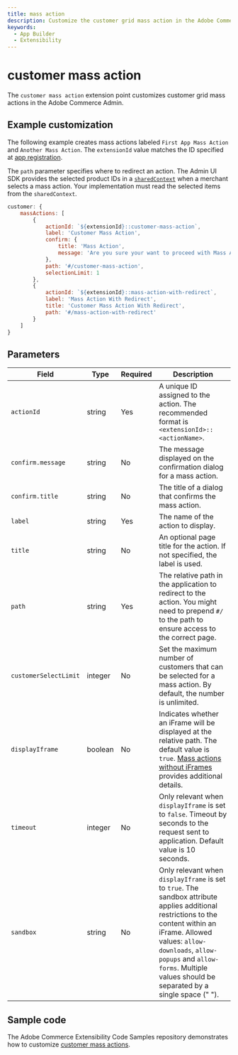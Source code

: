 ```yaml
---
title: mass action
description: Customize the customer grid mass action in the Adobe Commerce Admin.
keywords:
  - App Builder
  - Extensibility
---
```


# customer mass action

The `customer mass action` extension point customizes customer grid mass actions in the Adobe Commerce Admin.

## Example customization​

The following example creates mass actions labeled `First App Mass Action` and `Another Mass Action`. The `extensionId` value matches the ID specified at [app registration](../../app-registration.md).

The `path` parameter specifies where to redirect an action. The Admin UI SDK provides the selected product IDs in a [`sharedContext`](../../extension-points/index.md#shared-contexts) when a merchant selects a mass action. Your implementation must read the selected items from the `sharedContext`.

```javascript
customer: {
    massActions: [
        {
            actionId: `${extensionId}::customer-mass-action`,
            label: 'Customer Mass Action',
            confirm: {
                title: 'Mass Action',
                message: 'Are you sure your want to proceed with Mass Action on selected customers?'
            },
            path: '#/customer-mass-action',
            selectionLimit: 1
        },
        {
            actionId: `${extensionId}::mass-action-with-redirect`,
            label: 'Mass Action With Redirect',
            title: 'Customer Mass Action With Redirect',
            path: '#/mass-action-with-redirect'
        }
    ]
}
```

## Parameters

| Field | Type | Required | Description |
| --- | --- | --- | --- |
| `actionId` | string | Yes | A unique ID assigned to the action. The recommended format is `<extensionId>::<actionName>`. |
| `confirm.message` | string | No | The message displayed on the confirmation dialog for a mass action. |
| `confirm.title` | string | No | The title of a dialog that confirms the mass action. |
| `label` | string | Yes | The name of the action to display. |
| `title` | string | No | An optional page title for the action. If not specified, the label is used.
| `path` | string | Yes | The relative path in the application to redirect to the action. You might need to prepend `#/` to the path to ensure access to the correct page. |
| `customerSelectLimit` | integer | No | Set the maximum number of customers that can be selected for a mass action. By default, the number is unlimited. |
| `displayIframe` | boolean | No | Indicates whether an iFrame will be displayed at the relative path. The default value is `true`. [Mass actions without iFrames](../../api.md#mass-actions-without-iframes) provides additional details. |
| `timeout` | integer | No | Only relevant when `displayIframe` is set to `false`. Timeout by seconds to the request sent to application. Default value is 10 seconds. |
| `sandbox` | string | No | Only relevant when `displayIframe` is set to `true`. The sandbox attribute applies additional restrictions to the content within an iFrame. Allowed values: `allow-downloads`, `allow-popups` and `allow-forms`. Multiple values should be separated by a single space (" "). |

## Sample code

The Adobe Commerce Extensibility Code Samples repository demonstrates how to customize [customer mass actions](https://github.com/adobe/adobe-commerce-samples/tree/main/admin-ui-sdk/customer/custom-mass-action).
